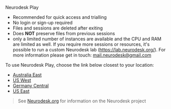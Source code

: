 
Neurodesk Play
- Recommended for quick access and trialling
- No login or sign-up required
- Files and sessions are deleted after exiting
- Does **NOT** preserve files from previous sessions
- only a limited number of instances are available and the CPU and RAM are limited as well. If you require more sessions or resources, it's possible to run a custom Neurodesk lab (https://lab.neurodesk.org/). For more information please get in touch: mail.neurodesk@gmail.com

To use Neurodesk Play, choose the link below closest to your location:

- [Australia East](https://play-sydney.neurodesk.org/v2/gh/neurodesk/neurodesktop/main)
- [US West](https://play-phoenix.neurodesk.org/v2/gh/neurodesk/neurodesktop/main)
- [Germany Central](https://play-frankfurt.neurodesk.org/v2/gh/neurodesk/neurodesktop/main)
- [US East](https://play-ashburn.neurodesk.org/v2/gh/neurodesk/neurodesktop/main)

>  See [Neurodesk.org](https://www.neurodesk.org/docs/neurodesktop/getting-started/play) for information on the Neurodesk project
